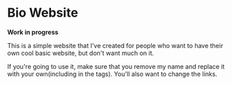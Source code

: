 # Bio Website

**Work in progress**

This is a simple website that I've created for people who want to have their own cool basic website, but don't want much on it.

If you're going to use it, make sure that you remove my name and replace it with your own(including in the <meta> tags). You'll also want to change the links.
